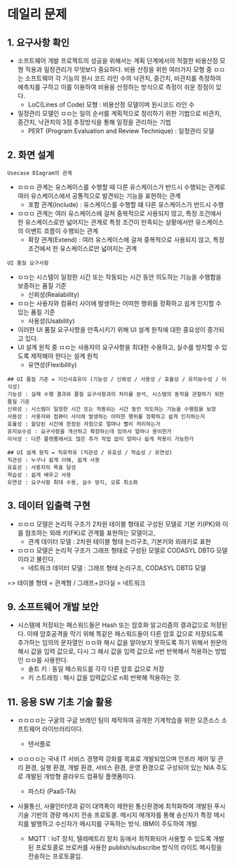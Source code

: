 # 데일리 문제

## 1. 요구사항 확인

* 소프트웨어 개발 프로젝트의 성공을 위해서는 계획 단계에서의 적절한 비용산정 모형 적용과 일정관리가 무엇보다 중요하다. 비용 산정을 위한 여러가지 모형 중 ㅁㅁ는 소프트웨어 각 기능의 원시 코드 라인 수의 낙관치, 중간치, 비관치를 측정하여 예측치를 구하고 이를 이용하여 비용을 산정하는 방식으로 측정이 쉬운 장점이 있다. 
  * LoC(Lines of Code) 모형 : 비용산정 모델이며 원시코드 라인 수
* 일정관리 모델인 ㅁㅁ는 일의 순서를 계획적으로 정리하기 위한 기법으로 비관치, 중간치, 낙관치의 3점 추정방식을 통해 일정을 관리하는 기법
  * PERT (Program Evaluation and Review Technique) : 일정관리 모델



## 2. 화면 설계

`Usecase DIagram의 관계`

* ㅁㅁㅁ 관계는 유스케이스를 수행할 때 다른 유스케이스가 반드시 수행되는 관계로 여러 유스케이스에서 공통적으로 발견되는 기능을 표현하는 관계
  * 포함 관계(Include) : 유스케이스를 수행할 떄 다른 유스케이스가 반드시 수행
* ㅁㅁㅁ 관계는 여러 유스케이스에 걸쳐 중복적으로 사용되지 않고, 특정 조건에서 한 유스케이스로만 넓어지는 관계로 특정 조건이 만족되는 상황에서만 유스케이스의 이벤트 흐름이 수행되는 관계
  * 확장 관계(Extend) : 여러 유스케이스에 걸쳐 중복적으로 사용되지 않고, 특정 조건에서 한 유스케이스로만 넓어지는 관계

`UI 품질 요구사항`

* ㅁㅁ는 시스템이 일정한 시간 또는 작동되는 시간 동안 의도하는 기능을 수행함을 보증하는 품질 기준
  * 신뢰성(Realability)
* ㅁㅁ는 사용자와 컴퓨터 사이에 발생하는 어떠한 행위를 정확하고 쉽게 인지할 수 있는 품질 기준
  * 사용성(Usability)
* 이러한 UI 품질 요구사항을 만족시키기 위해 UI 설계 원칙에 대한 중요성이 증가되고 있다.
* UI 설계 원칙 중 ㅁㅁ는 사용자의 요구사항을 최대한 수용하고, 실수를 방지할 수 있도록 제작해야 한다는 설계 원칙
  * 유연성(Flexibility)

```text
## UI 품질 기준 = 기신사효유이 (기능성 / 신뢰성 / 사용성 / 효율성 / 유지보수성 / 이식성)
기능성 : 실제 수행 결과와 품질 요구사항과의 차이를 분석, 시스템의 동작을 관찰하기 위한 품질 기준
신뢰성 : 시스템이 일정한 시간 또는 작동되는 시간 동안 의도하는 기능을 수행함을 보장
사용성 : 사용자와 컴퓨터 사이에 발생하는 어떠한 행위를 정확하고 쉽게 인지하는지
효율성 : 할당된 시간에 한정된 자원으로 얼마나 빨리 처리하는가
유지보수성 : 요구사항을 개선하고 확장하는데 있어서 얼마나 용이한가
이식성 : 다른 플랫폼에서도 많은 추가 작업 없이 얼마나 쉽게 적용이 가능한가

## UI 설계 원칙 = 직유학유 (직관성 / 유효성 / 학습성 / 유연성)
직관성 : 누구나 쉽게 이해, 쉽게 사용
유효성 : 사용자의 목표 달성
학습성 : 쉽게 배우고 사용
유연성 : 요구사항 최대 수용, 실수 방지, 오류 최소화
```

## 3. 데이터 입출력 구현

* ㅁㅁㅁ 모델은 논리적 구조가 2차원 테이블 형태로 구성된 모델로 기본 키(PK)와 이를 참조하는 외래 키(FK)로 관계를 표현하는 모델이고, 
  * 관계 데이터 모델 : 2차원 테이블 형태 논리구조, 기본키와 외래키로 표현
* ㅁㅁㅁ 모델은 논리적 구조가 그래프 형태로 구성된 모델로 CODASYL DBTG 모델이라고 불린다.
  * 네트워크 데이터 모델 : 그래프 형태 논리구조, CODASYL DBTG 모델

=> 테이블 형태 = 관계형 / 그래프+코다실 = 네트워크



## 9. 소프트웨어 개발 보안

* 시스템에 저장되는 패스워드들은 Hash 또는 암호화 알고리즘의 결과값으로 저장된다. 이때 암호공격을 막기 위해 똑같은 패스워드들이 다른 암호 값으로 저장되도록 추가하는 임의의 문자열인 ㅁㅁ와 해시 값을 알아보지 못하도록 하기 위해서 원문의 해시 값을 입력 값으로, 다시 그 해시 값을 입력 값으로 n번 반복해서 적용하는 방법인 ㅁㅁ를 사용한다.
  * 솔트 키 : 동일 패스워드를 각각 다른 암호 값으로 저장
  * 키 스트레칭 : 해시 값을 입력값으로 n회 반복해 적용하는 것.



## 11. 응용 SW 기초 기술 활용

* ㅁㅁㅁㅁ는 구굴의 구글 브레인 팀이 제작하여 공개한 기계학습을 위한 오픈소스 소프트웨어 라이브러리이다.
  * 텐서플로
* ㅁㅁㅁㅁ는 국내 IT 서비스 경쟁력 강화를 목표로 개발되었으며 인프라 제어 및 관리 환경, 실행 환경, 개발 환경, 서비스 환경, 운영 환경으로 구성되어 있는 NIA 주도로 개발된 개방형 클라우드 컴퓨팅 플랫폼이다.
  * 파스타 (PaaS-TA)

* 사물통신, 사물인터넷과 같이 대역폭이 제한된 통신환경에 최적화하여 개발된 푸시기술 기반의 경량 메시지 전송 프로토콜. 메시지 매개자를 통해 송신자가 특정 메시지를 발행하고 수신자가 메시지를 구독하는 방식. IBM이 주도하여 개발.
  * MQTT : IoT 장치, 텔레메트리 장치 등에서 최적화되어 사용할 수 있도록 개발된 프로토콜로 브로커를 사용한 publish/subscribe 방식의 라이트 메시징을 전송하는 프로토콜임.